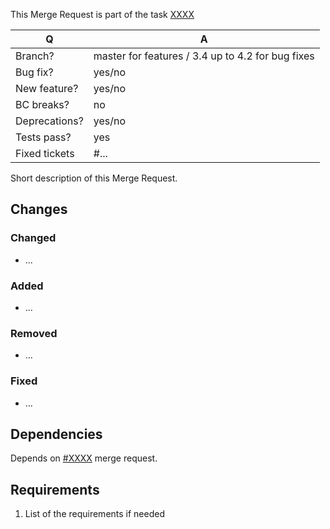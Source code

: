 This Merge Request is part of the task [XXXX](https://divante.atlassian.net/browse/XXXX)

| Q             | A
| ------------- | ---
| Branch?       | master for features / 3.4 up to 4.2 for bug fixes
| Bug fix?      | yes/no
| New feature?  | yes/no
| BC breaks?    | no
| Deprecations? | yes/no
| Tests pass?   | yes
| Fixed tickets | #...

Short description of this Merge Request.
    
## Changes
### Changed
- ...
### Added
- ...
### Removed
- ...
### Fixed
- ...

## Dependencies
Depends on [#XXXX](https://gitlab.divante.pl/snippety-zaglady/bundles/pimcore-enrichment-progress/merge_requests/XXXX) 
merge request.

## Requirements
1. List of the requirements if needed
